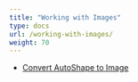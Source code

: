 ```yaml
---
title: "Working with Images"
type: docs
url: /working-with-images/
weight: 70
---
```


- [Convert AutoShape to Image](/cells/convert-autoshape-to-image/)
